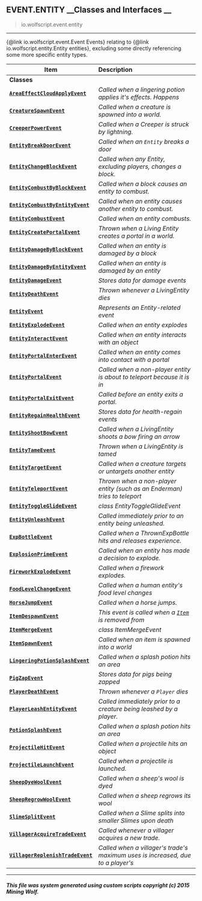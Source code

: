 ## EVENT.ENTITY __Classes and Interfaces __

>io.wolfscript.event.entity

---

{@link io.wolfscript.event.Event Events} relating to {@link io.wolfscript.entity.Entity entities}, excluding some directly referencing some more specific entity types.

Item | Description   
--- | :--- 
__Classes__|
__[`AreaEffectCloudApplyEvent`](AreaEffectCloudApplyEvent.md)__ | _Called when a lingering potion applies it's effects. Happens_ 
__[`CreatureSpawnEvent`](CreatureSpawnEvent.md)__ | _Called when a creature is spawned into a world._ 
__[`CreeperPowerEvent`](CreeperPowerEvent.md)__ | _Called when a Creeper is struck by lightning._ 
__[`EntityBreakDoorEvent`](EntityBreakDoorEvent.md)__ | _Called when an `Entity` breaks a door_ 
__[`EntityChangeBlockEvent`](EntityChangeBlockEvent.md)__ | _Called when any Entity, excluding players, changes a block._ 
__[`EntityCombustByBlockEvent`](EntityCombustByBlockEvent.md)__ | _Called when a block causes an entity to combust._ 
__[`EntityCombustByEntityEvent`](EntityCombustByEntityEvent.md)__ | _Called when an entity causes another entity to combust._ 
__[`EntityCombustEvent`](EntityCombustEvent.md)__ | _Called when an entity combusts._ 
__[`EntityCreatePortalEvent`](EntityCreatePortalEvent.md)__ | _Thrown when a Living Entity creates a portal in a world._ 
__[`EntityDamageByBlockEvent`](EntityDamageByBlockEvent.md)__ | _Called when an entity is damaged by a block_ 
__[`EntityDamageByEntityEvent`](EntityDamageByEntityEvent.md)__ | _Called when an entity is damaged by an entity_ 
__[`EntityDamageEvent`](EntityDamageEvent.md)__ | _Stores data for damage events_ 
__[`EntityDeathEvent`](EntityDeathEvent.md)__ | _Thrown whenever a LivingEntity dies_ 
__[`EntityEvent`](EntityEvent.md)__ | _Represents an Entity-related event_ 
__[`EntityExplodeEvent`](EntityExplodeEvent.md)__ | _Called when an entity explodes_ 
__[`EntityInteractEvent`](EntityInteractEvent.md)__ | _Called when an entity interacts with an object_ 
__[`EntityPortalEnterEvent`](EntityPortalEnterEvent.md)__ | _Called when an entity comes into contact with a portal_ 
__[`EntityPortalEvent`](EntityPortalEvent.md)__ | _Called when a non-player entity is about to teleport because it is in_ 
__[`EntityPortalExitEvent`](EntityPortalExitEvent.md)__ | _Called before an entity exits a portal._ 
__[`EntityRegainHealthEvent`](EntityRegainHealthEvent.md)__ | _Stores data for health-regain events_ 
__[`EntityShootBowEvent`](EntityShootBowEvent.md)__ | _Called when a LivingEntity shoots a bow firing an arrow_ 
__[`EntityTameEvent`](EntityTameEvent.md)__ | _Thrown when a LivingEntity is tamed_ 
__[`EntityTargetEvent`](EntityTargetEvent.md)__ | _Called when a creature targets or untargets another entity_ 
__[`EntityTeleportEvent`](EntityTeleportEvent.md)__ | _Thrown when a non-player entity (such as an Enderman) tries to teleport_ 
__[`EntityToggleGlideEvent`](EntityToggleGlideEvent.md)__ | _class EntityToggleGlideEvent_ 
__[`EntityUnleashEvent`](EntityUnleashEvent.md)__ | _Called immediately prior to an entity being unleashed._ 
__[`ExpBottleEvent`](ExpBottleEvent.md)__ | _Called when a ThrownExpBottle hits and releases experience._ 
__[`ExplosionPrimeEvent`](ExplosionPrimeEvent.md)__ | _Called when an entity has made a decision to explode._ 
__[`FireworkExplodeEvent`](FireworkExplodeEvent.md)__ | _Called when a firework explodes._ 
__[`FoodLevelChangeEvent`](FoodLevelChangeEvent.md)__ | _Called when a human entity's food level changes_ 
__[`HorseJumpEvent`](HorseJumpEvent.md)__ | _Called when a horse jumps._ 
__[`ItemDespawnEvent`](ItemDespawnEvent.md)__ | _This event is called when a [`Item`](../../entity/Item.md) is removed from_ 
__[`ItemMergeEvent`](ItemMergeEvent.md)__ | _class ItemMergeEvent_ 
__[`ItemSpawnEvent`](ItemSpawnEvent.md)__ | _Called when an item is spawned into a world_ 
__[`LingeringPotionSplashEvent`](LingeringPotionSplashEvent.md)__ | _Called when a splash potion hits an area_ 
__[`PigZapEvent`](PigZapEvent.md)__ | _Stores data for pigs being zapped_ 
__[`PlayerDeathEvent`](PlayerDeathEvent.md)__ | _Thrown whenever a `Player` dies_ 
__[`PlayerLeashEntityEvent`](PlayerLeashEntityEvent.md)__ | _Called immediately prior to a creature being leashed by a player._ 
__[`PotionSplashEvent`](PotionSplashEvent.md)__ | _Called when a splash potion hits an area_ 
__[`ProjectileHitEvent`](ProjectileHitEvent.md)__ | _Called when a projectile hits an object_ 
__[`ProjectileLaunchEvent`](ProjectileLaunchEvent.md)__ | _Called when a projectile is launched._ 
__[`SheepDyeWoolEvent`](SheepDyeWoolEvent.md)__ | _Called when a sheep's wool is dyed_ 
__[`SheepRegrowWoolEvent`](SheepRegrowWoolEvent.md)__ | _Called when a sheep regrows its wool_ 
__[`SlimeSplitEvent`](SlimeSplitEvent.md)__ | _Called when a Slime splits into smaller Slimes upon death_ 
__[`VillagerAcquireTradeEvent`](VillagerAcquireTradeEvent.md)__ | _Called whenever a villager acquires a new trade._ 
__[`VillagerReplenishTradeEvent`](VillagerReplenishTradeEvent.md)__ | _Called when a villager's trade's maximum uses is increased, due to a player's_ 



---



##### This file was system generated using custom scripts copyright (c) 2015 Mining Wolf.
	

